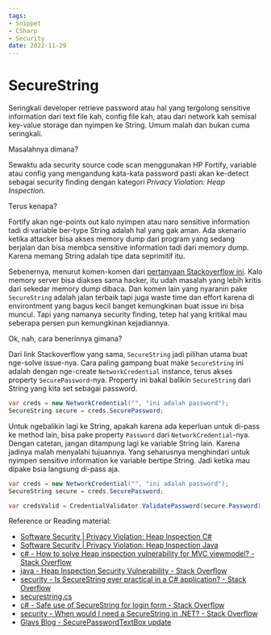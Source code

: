 ```yaml
---
tags:
- Snippet
- CSharp
- Security
date: 2022-11-29
---
```


# SecureString

Seringkali developer retrieve password atau hal yang tergolong sensitive information dari text file kah, config file kah, atau dari network kah semisal key-value storage dan nyimpen ke String. Umum malah dan bukan cuma seringkali.

Masalahnya dimana?

Sewaktu ada security source code scan menggunakan HP Fortify, variable atau config yang mengandung kata-kata password pasti akan ke-detect sebagai security finding dengan kategori _Privacy Violation: Heap Inspection_.

Terus kenapa?

Fortify akan nge-points out kalo nyimpen atau naro sensitive information tadi di variable ber-type String adalah hal yang gak aman. Ada skenario ketika attacker bisa akses memory dump dari program yang sedang berjalan dan bisa membca sensitive information tadi dari memory dump. Karena memang String adalah tipe data seprimitif itu.

Sebenernya, menurut komen-komen dari [pertanyaan Stackoverflow ini](https://stackoverflow.com/questions/40789379/how-to-solve-heap-inspection-vulnerability-for-mvc-viewmodel). Kalo memory server bisa diakses sama hacker, itu udah masalah yang lebih kritis dari sekedar memory dump dibaca. Dan komen lain yang nyaranin pake `SecureString` adalah jalan terbaik tapi juga waste time dan effort karena di environtment yang bagus kecil banget kemungkinan buat issue ini bisa muncul. Tapi yang namanya security finding, tetep hal yang kritikal mau seberapa persen pun kemungkinan kejadiannya.

Ok, nah, cara benerinnya gimana?

Dari link Stackoverflow yang sama, `SecureString` jadi pilihan utama buat nge-solve issue-nya. Cara paling gampang buat make `SecureString` ini adalah dengan nge-create `NetworkCredential` instance, terus akses property `SecurePassword`-nya. Property ini bakal balikin `SecureString` dari String yang kita set sebagai password.

```c#
var creds = new NetworkCredential("", "ini adalah password");
SecureString secure = creds.SecurePassword;
```

Untuk ngebalikin lagi ke String, apakah karena ada keperluan untuk di-pass ke method lain, bisa pake property `Password` dari `NetworkCredential`-nya. Dengan catetan, jangan ditampung lagi ke variable String lain. Karena jadinya malah menyalahi tujuannya. Yang seharusnya menghindari untuk nyimpen sensitive information ke variable bertipe String. Jadi ketika mau dipake bsia langsung di-pass aja.

```c#
var creds = new NetworkCredential("", "ini adalah password");
SecureString secure = creds.SecurePassword;

var credsValid = CredentialValidator.ValidatePassword(secure.Password);
```



Reference or Reading material:

- [Software Security | Privacy Violation: Heap Inspection C#](https://vulncat.fortify.com/en/detail?id=desc.dataflow.dotnet.privacy_violation_heap_inspection.master#C%23%2FVB.NET%2FASP.NET)
- [Software Security | Privacy Violation: Heap Inspection Java](https://vulncat.fortify.com/en/detail?id=desc.dataflow.dotnet.privacy_violation_heap_inspection.master#Java%2FJSP)
- [c# - How to solve Heap inspection vulnerability for MVC viewmodel? - Stack Overflow](https://stackoverflow.com/questions/40789379/how-to-solve-heap-inspection-vulnerability-for-mvc-viewmodel)
- [java - Heap Inspection Security Vulnerability - Stack Overflow](https://stackoverflow.com/questions/30341327/heap-inspection-security-vulnerability)
- [security - Is SecureString ever practical in a C# application? - Stack Overflow](https://stackoverflow.com/questions/26190938/is-securestring-ever-practical-in-a-c-sharp-application)
- [securestring.cs](https://referencesource.microsoft.com/#mscorlib/system/security/securestring.cs,77d68ea938f47705,references)
- [c# - Safe use of SecureString for login form - Stack Overflow](https://stackoverflow.com/questions/14449579/safe-use-of-securestring-for-login-form)
- [security - When would I need a SecureString in .NET? - Stack Overflow](https://stackoverflow.com/questions/141203/when-would-i-need-a-securestring-in-net/141393#141393)
- [Glavs Blog - SecurePasswordTextBox update](https://weblogs.asp.net/pglavich/440191)

